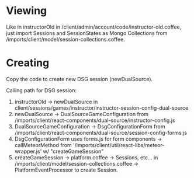 # Viewing

Like in instructorOld in /client/admin/account/code/instructor-old.coffee, just import Sessions and SessionStates as Mongo Collections from /imports/client/model/session-collections.coffee.

# Creating

Copy the code to create new DSG session (newDualSource).

Calling path for DSG session:

1. instructorOld -> newDualSource in client/sessions/games/instructor/instructor-session-config-dual-source
2. newDualSource -> DualSourceGameConfiguration from /imports/client/react-components/dual-source/instructor-config.js
3. DualSourceGameConfiguration -> DsgConfigurationForm from /imports/client/react-components/dual-source/session-config-forms.js
4. DsgConfigurationForm uses forms.js for form components -> callMeteorMethod from '/imports/client/util/react-libs/meteor-wrapper.js' w/ "createGameSession"
5. createGameSession -> platform.coffee -> Sessions, etc... in /imports/client/model/session-collections.coffee -> PlatformEventProcessor to create Session.
